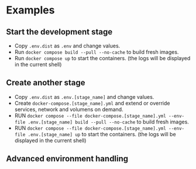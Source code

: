 # Examples

## Start the development stage

* Copy `.env.dist` as `.env` and change values.
* Run `docker compose build --pull --no-cache` to build fresh images.
* Run `docker compose up` to start the containers. (the logs will be displayed in the current shell)

## Create another stage

* Copy `.env.dist` as `.env.[stage_name]` and change values.
* Create `docker-compose.[stage_name].yml` and extend or override services, network and volumens on demand.
* RUN `docker compose --file docker-compose.[stage_name].yml --env-file .env.[stage_name] build --pull --no-cache` to
  build fresh images.
* RUN `docker compose --file docker-compose.[stage_name].yml --env-file .env.[stage_name] up` to start the containers.
  (the logs will be displayed in the current shell)

## Advanced environment handling